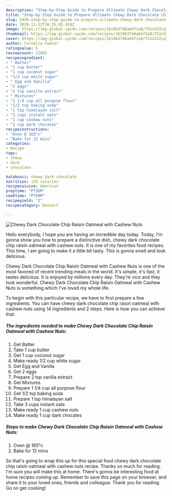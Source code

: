 ```yaml
---
description: "Step-by-Step Guide to Prepare Ultimate Chewy Dark Chocolate Chip Raisin Oatmeal with Cashew Nuts"
title: "Step-by-Step Guide to Prepare Ultimate Chewy Dark Chocolate Chip Raisin Oatmeal with Cashew Nuts"
slug: 5436-step-by-step-guide-to-prepare-ultimate-chewy-dark-chocolate-chip-raisin-oatmeal-with-cashew-nuts
date: 2020-11-12T16:35:05.919Z
image: https://img-global.cpcdn.com/recipes/1b19b37d6a6471a8/751x532cq70/chewy-dark-chocolate-chip-raisin-oatmeal-with-cashew-nuts-recipe-main-photo.jpg
thumbnail: https://img-global.cpcdn.com/recipes/1b19b37d6a6471a8/751x532cq70/chewy-dark-chocolate-chip-raisin-oatmeal-with-cashew-nuts-recipe-main-photo.jpg
cover: https://img-global.cpcdn.com/recipes/1b19b37d6a6471a8/751x532cq70/chewy-dark-chocolate-chip-raisin-oatmeal-with-cashew-nuts-recipe-main-photo.jpg
author: Cornelia Fowler
ratingvalue: 5
reviewcount: 22603
recipeingredient:
- " Batter"
- "1 cup butter"
- "1 cup coconut sugar"
- "1/2 cup white sugar"
- " Egg and Vanilla"
- "2 eggs"
- "2 tsp vanilla extract"
- " Mixtures"
- "1 1/4 cup all purpose flour"
- "1/2 tsp baking soda"
- "1 tsp himalayan salt"
- "3 cups instant oats"
- "1 cup cashew nuts"
- "1 cup dark chocates"
recipeinstructions:
- "Oven @ 165°c"
- "Bake for 12 mins"
categories:
- Recipe
tags:
- chewy
- dark
- chocolate

katakunci: chewy dark chocolate 
nutrition: 129 calories
recipecuisine: American
preptime: "PT36M"
cooktime: "PT49M"
recipeyield: "2"
recipecategory: Dessert

---
```



![Chewy Dark Chocolate Chip Raisin Oatmeal with Cashew Nuts](https://img-global.cpcdn.com/recipes/1b19b37d6a6471a8/751x532cq70/chewy-dark-chocolate-chip-raisin-oatmeal-with-cashew-nuts-recipe-main-photo.jpg)

Hello everybody, I hope you are having an incredible day today. Today, I'm gonna show you how to prepare a distinctive dish, chewy dark chocolate chip raisin oatmeal with cashew nuts. It is one of my favorites food recipes. This time, I am going to make it a little bit tasty. This is gonna smell and look delicious.

Chewy Dark Chocolate Chip Raisin Oatmeal with Cashew Nuts is one of the most favored of recent trending meals in the world. It's simple, it's fast, it tastes delicious. It is enjoyed by millions every day. They're nice and they look wonderful. Chewy Dark Chocolate Chip Raisin Oatmeal with Cashew Nuts is something which I've loved my whole life.




To begin with this particular recipe, we have to first prepare a few ingredients. You can have chewy dark chocolate chip raisin oatmeal with cashew nuts using 14 ingredients and 2 steps. Here is how you can achieve that.

<!--inarticleads1-->

##### The ingredients needed to make Chewy Dark Chocolate Chip Raisin Oatmeal with Cashew Nuts:

1. Get  Batter
1. Take 1 cup butter
1. Get 1 cup coconut sugar
1. Make ready 1/2 cup white sugar
1. Get  Egg and Vanilla
1. Get 2 eggs
1. Prepare 2 tsp vanilla extract
1. Get  Mixtures
1. Prepare 1 1/4 cup all purpose flour
1. Get 1/2 tsp baking soda
1. Prepare 1 tsp himalayan salt
1. Take 3 cups instant oats
1. Make ready 1 cup cashew nuts
1. Make ready 1 cup dark chocates




<!--inarticleads2-->

##### Steps to make Chewy Dark Chocolate Chip Raisin Oatmeal with Cashew Nuts:

1. Oven @ 165°c
1. Bake for 12 mins




So that's going to wrap this up for this special food chewy dark chocolate chip raisin oatmeal with cashew nuts recipe. Thanks so much for reading. I'm sure you will make this at home. There's gonna be interesting food at home recipes coming up. Remember to save this page on your browser, and share it to your loved ones, friends and colleague. Thank you for reading. Go on get cooking!
